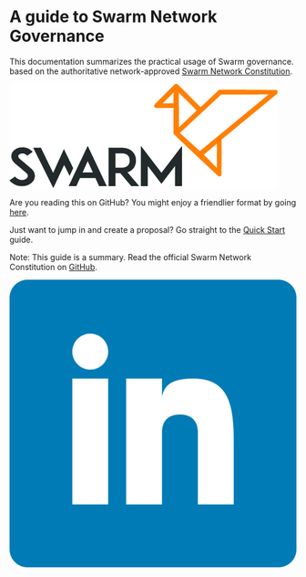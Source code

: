 # A guide to Swarm Network Governance

This documentation summarizes the practical usage of Swarm governance. based on the authoritative network-approved [Swarm Network Constitution](https://github.com/swarmfund/networkgovernance/tree/master/swarm_network_constitution).

![](.gitbook/assets/swarm-logo.png)

Are you reading this on GitHub? You might enjoy a friendlier format by going [here](the-swarm-network/).

Just want to jump in and create a proposal? Go straight to the [Quick Start](getting-started.md) guide.

Note: This guide is a summary. Read the official Swarm Network Constitution on [GitHub](https://github.com/swarmfund/networkgovernance/tree/master/swarm_network_constitution).

[<img src="/docs/.gitbook/assets/iconfinder_square-linkedin_317725 (1).png">](http://google.com.au/)
